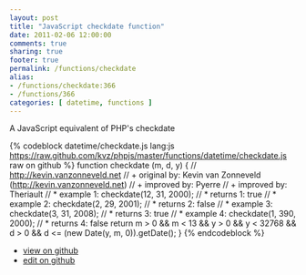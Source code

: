 ```yaml
---
layout: post
title: "JavaScript checkdate function"
date: 2011-02-06 12:00:00
comments: true
sharing: true
footer: true
permalink: /functions/checkdate
alias:
- /functions/checkdate:366
- /functions/366
categories: [ datetime, functions ]
---
```

A JavaScript equivalent of PHP's checkdate
<!-- more -->
{% codeblock datetime/checkdate.js lang:js https://raw.github.com/kvz/phpjs/master/functions/datetime/checkdate.js raw on github %}
function checkdate (m, d, y) {
    // http://kevin.vanzonneveld.net
    // +   original by: Kevin van Zonneveld (http://kevin.vanzonneveld.net)
    // +   improved by: Pyerre
    // +   improved by: Theriault
    // *     example 1: checkdate(12, 31, 2000);
    // *     returns 1: true
    // *     example 2: checkdate(2, 29, 2001);
    // *     returns 2: false
    // *     example 3: checkdate(3, 31, 2008);
    // *     returns 3: true
    // *     example 4: checkdate(1, 390, 2000);
    // *     returns 4: false
    return m > 0 && m < 13 && y > 0 && y < 32768 && d > 0 && d <= (new Date(y, m, 0)).getDate();
}
{% endcodeblock %}
<ul>
 <li><a href="https://github.com/kvz/phpjs/blob/master/functions/datetime/checkdate.js">view on github</a></li>
 <li><a href="https://github.com/kvz/phpjs/edit/master/functions/datetime/checkdate.js">edit on github</a></li>
</ul>
